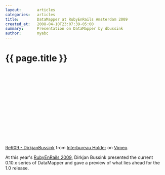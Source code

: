 ```yaml
---
layout:       articles
categories:   articles
title:        DataMapper at RubyEnRails Amsterdam 2009
created_at:   2008-04-10T23:07:39-05:00
summary:      Presentation on DataMapper by dbussink
author:       myabc
---
```


{{ page.title }}
================

<object width="400" height="225"><param name="allowfullscreen" value="true" /><param name="allowscriptaccess" value="always" /><param name="movie" value="http://vimeo.com/moogaloop.swf?clip_id=7643064&amp;server=vimeo.com&amp;show_title=1&amp;show_byline=1&amp;show_portrait=0&amp;color=&amp;fullscreen=1" /><embed src="http://vimeo.com/moogaloop.swf?clip_id=7643064&amp;server=vimeo.com&amp;show_title=1&amp;show_byline=1&amp;show_portrait=0&amp;color=&amp;fullscreen=1" type="application/x-shockwave-flash" allowfullscreen="true" allowscriptaccess="always" width="400" height="225"></embed></object><p><a href="http://vimeo.com/7643064">ReR09 - DirkjanBussink</a> from <a href="http://vimeo.com/user2623183">Interbureau Holder</a> on <a href="http://vimeo.com">Vimeo</a>.</p>

At this year's [RubyEnRails 2009](http://2009.rubyenrails.nl), Dirkjan Bussink
presented the current 0.10.x series of DataMapper and gave a preview of what
lies ahead for the 1.0 release.
